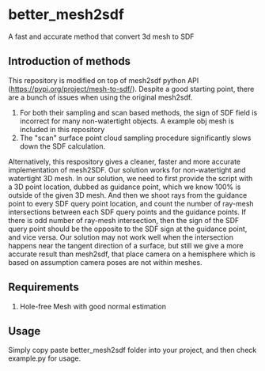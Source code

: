 # better_mesh2sdf
A fast and accurate method that convert 3d mesh to SDF

## Introduction of methods
This repository is modified on top of mesh2sdf python API (https://pypi.org/project/mesh-to-sdf/). Despite a good starting point, there are a bunch of issues when using the original mesh2sdf. 

1. For both their sampling and scan based methods, the sign of SDF field is incorrect for many non-watertight objects. A example obj mesh is included in this repository
2. The "scan" surface point cloud sampling procedure significantly slows down the SDF calculation. 

Alternatively, this respository gives a cleaner, faster and more accurate implementation of mesh2SDF. Our solution works for non-watertight and watertight 3D mesh. 
In our solution, we need to first provide the script with a 3D point location, dubbed as guidance point, which we know 100% is outside of the given 3D mesh. And then we shoot rays from the guidance point 
to every SDF query point location, and count the number of ray-mesh intersections between each SDF query points and the guidance points. If there is odd number of ray-mesh intersection, then the sign of the SDF query point should be the opposite to the SDF sign at the guidance point, and vice versa. Our solution may not work well when the intersection happens near the tangent direction of a surface, but still we give a more accurate result than mesh2sdf, that place camera on a hemisphere which is based on assumption camera poses are not within meshes. 


## Requirements
1. Hole-free Mesh with good normal estimation 


## Usage
Simply copy paste better_mesh2sdf folder into your project, and then check example.py for usage.
